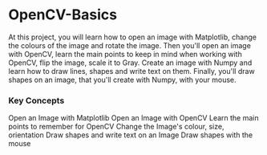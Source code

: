 # OpenCV-Basics

At this project, you will learn how to open an image with Matplotlib, change the colours of the image and rotate the image. Then you'll open an image with OpenCV, learn the main points to keep in mind when working with OpenCV, flip the image, scale it to Gray. Create an image with Numpy and learn how to draw lines, shapes and write text on them. Finally, you'll draw shapes on an image, that you'll create with Numpy, with your mouse.

### Key Concepts
Open an Image with Matplotlib
Open an Image with OpenCV
Learn the main points to remember for OpenCV
Change the Image's colour, size, orientation
Draw shapes and write text on an Image
Draw shapes with the mouse
